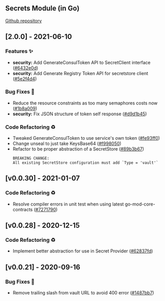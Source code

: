 
<a name="Secrets Go Mod Changelog"></a>
## Secrets Module (in Go)
[Github repository](https://github.com/edgexfoundry/go-mod-secrets)

## [2.0.0] - 2021-06-10
### Features ✨
- **security:** Add GenerateConsulToken API to SecretClient interface ([#6432e0d](https://github.com/edgexfoundry/go-mod-secrets/commits/6432e0d))
- **security:** Add Generate Registry Token API for secretstore client ([#5e2f4d4](https://github.com/edgexfoundry/go-mod-secrets/commits/5e2f4d4))
### Bug Fixes 🐛
- Reduce the resource constraints as too many semaphores costs now ([#1b8a009](https://github.com/edgexfoundry/go-mod-secrets/commits/1b8a009))
- **security:** Fix JSON structure of token self response ([#d9d1b45](https://github.com/edgexfoundry/go-mod-secrets/commits/d9d1b45))
### Code Refactoring ♻
- Tweaked GenerateConsulToken to use service's own token ([#fe93ff0](https://github.com/edgexfoundry/go-mod-secrets/commits/fe93ff0))
- Change unseal to just take KeysBase64 ([#f998050](https://github.com/edgexfoundry/go-mod-secrets/commits/f998050))
- Refactor to be proper abstraction of a SecretStore ([#89b3b67](https://github.com/edgexfoundry/go-mod-secrets/commits/89b3b67))
    ```
    BREAKING CHANGE:
    All existing SecretStore configuration must add `Type = 'vault'`
    ```
<a name="v0.0.30"></a>
## [v0.0.30] - 2021-01-07
### Code Refactoring ♻
- Resolve compiler errors in unit test when using latest go-mod-core-contracts ([#7271790](https://github.com/edgexfoundry/go-mod-secrets/commits/7271790))

<a name="v0.0.28"></a>
## [v0.0.28] - 2020-12-15
### Code Refactoring ♻
- Implement better abstraction for use in Secret Provider ([#62837fd](https://github.com/edgexfoundry/go-mod-secrets/commits/62837fd))

<a name="v0.0.21"></a>
## [v0.0.21] - 2020-09-16
### Bug Fixes 🐛
- Remove trailing slash from vault URL to avoid 400 error ([#1487bb7](https://github.com/edgexfoundry/go-mod-secrets/commits/1487bb7))
